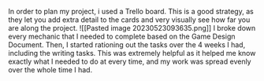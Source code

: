 In order to plan my project, i used a Trello board. This is a good strategy, as they let you add extra detail to the cards and very visually see how far you are along the project. 
![[Pasted image 20230523093635.png]]
I broke down every mechanic that I needed to complete based on the Game Design Document. Then, I started rationing out the tasks over the 4 weeks I had, including the writing tasks.
This was extremely helpful as it helped me know exactly what I needed to do at every time, and my work was spread evenly over the whole time I had. 